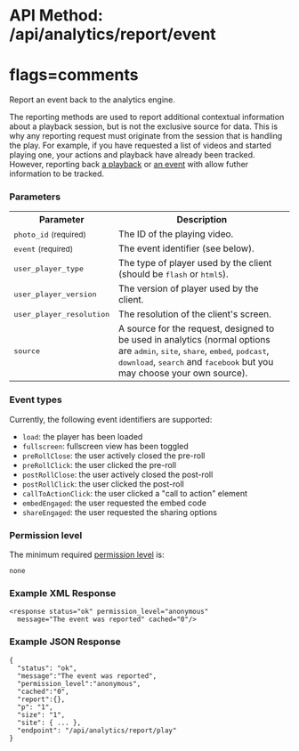 # API Method: /api/analytics/report/event
# flags=comments

Report an event back to the analytics engine. 

The reporting methods are used to report additional contextual information about a playback session, but is not the exclusive source for data. This is why any reporting request must originate from the session that is handling the play. For example, if you have requested a list of videos and started playing one, your actions and playback have already been tracked. However, reporting back [a playback](analytics-report-play) or [an event](analytics-report-event) with allow futher information to be tracked.


### Parameters

<table class="pretty">
  <tr><th>Parameter</th><th>Description</th></tr>
  <tr><td><tt>photo_id</tt> <small>(required)</small></td><td>The ID of the playing video.</td></tr>
  <tr><td><tt>event</tt> <small>(required)</small></td><td>The event identifier (see below).</td></tr>
  <tr><td><tt>user_player_type</tt></td><td>The type of player used by the client (should be <tt>flash</tt> or <tt>html5</tt>).</td></tr>
  <tr><td><tt>user_player_version</tt></td><td>The version of player used by the client.</td></tr>
  <tr><td><tt>user_player_resolution</tt></td><td>The resolution of the client's screen.</td></tr>
  <tr><td><tt>source</tt></td><td>
    A source for the request, designed to be used in analytics (normal options are <tt>admin</tt>, <tt>site</tt>, <tt>share</tt>, <tt>embed</tt>, <tt>podcast</tt>, <tt>download</tt>, <tt>search</tt> and <tt>facebook</tt> but you may choose your own source).
  </td></tr>
</table>

### Event types

Currently, the following event identifiers are supported:

* `load`: the player has been loaded
* `fullscreen`: fullscreen view has been toggled
* `preRollClose`: the user actively closed the pre-roll
* `preRollClick`: the user clicked the pre-roll
* `postRollClose`: the user actively closed the post-roll
* `postRollClick`: the user clicked the post-roll
* `callToActionClick`: the user clicked a "call to action" element
* `embedEngaged`: the user requested the embed code
* `shareEngaged`: the user requested the sharing options


### Permission level 

The minimum required [permission level](index#permission-level) is:

    none


### Example XML Response

    <response status="ok" permission_level="anonymous" 
      message="The event was reported" cached="0"/>

### Example JSON Response

    {
      "status": "ok", 
      "message":"The event was reported",
      "permission_level":"anonymous",
      "cached":"0",
      "report":{},
      "p": "1",
      "size": "1",
      "site": { ... },
      "endpoint": "/api/analytics/report/play"
    }
